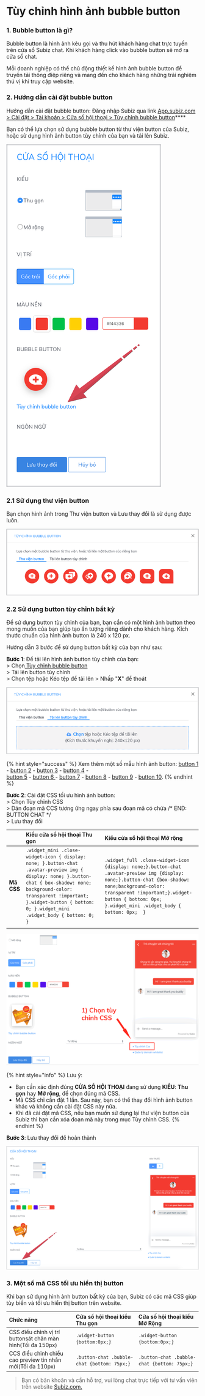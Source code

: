 # Tùy chỉnh hình ảnh bubble button

### 1. Bubble button là gì?

Bubble button là hình ảnh kêu gọi và thu hút khách hàng chat trực tuyến trên cửa sổ Subiz chat. Khi khách hàng click vào bubble button sẽ mở ra cửa sổ chat.

Mỗi doanh nghiệp có thể chủ động thiết kế hình ảnh bubble button để truyền tải thông điệp riêng và mang đến cho khách hàng những trải nghiệm thú vị khi truy cập website.

### 2. Hướng dẫn cài đặt bubble button

Hướng dẫn cài đặt bubble button: Đăng nhập Subiz qua link [App.subiz.com &gt; Cài đặt &gt; Tài khoản &gt; Cửa sổ hội thoại &gt; Tùy chỉnh bubble button](https://app.subiz.com/settings/widget-setting)\*\*\*\*

Bạn có thể lựa chọn sử dụng bubble button từ thư viện button của Subiz, hoặc sử dụng hình ảnh button tùy chỉnh của bạn và tải lên Subiz.

![T&#xF9;y ch&#x1EC9;nh bubble button](../../../.gitbook/assets/1.-edit-button.png)

### **2.1 Sử dụng thư viện button**

Bạn chọn hình ảnh trong Thư viện button và Lưu thay đổi là sử dụng được luôn.

![Th&#x1B0; vi&#x1EC7;n button c&#x1EE7;a Subiz](../../../.gitbook/assets/2.-library.png)

### **2.2 Sử dụng button tùy chỉnh bất kỳ**

Để sử dụng button tùy chỉnh của bạn, bạn cần có một hình ảnh button theo mong muốn của bạn giúp tạo ấn tượng riêng dành cho khách hàng. Kích thước chuẩn của hình ảnh button là 240 x 120 px.

Hướng dẫn 3 bước để sử dụng button bất kỳ của bạn như sau:

**Bước 1**: Để tải lên hình ảnh button tùy chỉnh của bạn:  
              &gt; Chọn[ Tùy chỉnh bubble button ](https://app.subiz.com/settings/widget-setting)  
              &gt; Tải lên button tùy chỉnh   
              &gt; Chọn tệp hoặc Kéo tệp để tải lên &gt; Nhấp "**X**" để thoát

![T&#x1EA3;i l&#xEA;n button t&#xF9;y ch&#x1EC9;nh](../../../.gitbook/assets/3.-upload-button.png)

{% hint style="success" %}
Xem thêm một số mẫu hình ảnh button: [button 1](https://filev4.subiz.com/fiqcggngypeovdudlqyu-button_chat_01.png) -  [button 2](https://filev4.subiz.com/fiqcgvyibtxjcxnbjysc-button1_vn.png) - [button 3](https://filev4.subiz.com/fiqcggnolwzgyzltheem-button_chat_05.png) - [button 4](https://filev4.subiz.com/fiqcgvyssbundnpuqkqs-button4_vn.png) -   
[button 5](https://filev4.subiz.com/fiqcgvyuaqjoaukkjndw-bubble_06.png) - [button 6 ](https://filev4.subiz.com/fiqcgvyuoczmzfwpltrq-bubble_03.png)- [ button 7](https://filev4.subiz.com/fiqcgvziewizoqbymuqz-bubble.gif) - [button 8](https://filev4.subiz.com/fiqcggnpqqrmggiofklb-button_chat_07.png) - [button 9](https://filev4.subiz.com/fiqcgvyqfhiokhwiqmnz-button3_en.png) - [button 10](https://filev4.subiz.com/fiqcgvysbxbykjcrorum-button4_en.png).
{% endhint %}

**Bước 2**:  Cài đặt CSS tối ưu hình ảnh button:  
               &gt; Chọn Tùy chỉnh CSS   
               &gt; Dán đoạn mã CCS tương ứng ngay phía sau đoạn mã có chứa /\* END: BUTTON CHAT \*/   
               &gt; Lưu thay đổi 

|  | Kiểu cửa sổ hội thoại Thu gọn  | Kiểu cửa sổ hội thoại Mở rộng |
| :--- | :--- | :--- |
| **Mã CSS**   | `.widget_mini .close-widget-icon { display: none; }.button-chat .avatar-preview img { display: none; }.button-chat { box-shadow: none; background-color: transparent !important; }.widget-button { bottom: 0; }.widget_mini .widget_body { bottom: 0; }` | `.widget_full .close-widget-icon {display: none;}.button-chat .avatar-preview img {display: none;}.button-chat {box-shadow: none;background-color: transparent !important;}.widget-button { bottom: 0px;  }.widget_mini .widget_body { bottom: 0px;  }` |
|  |  |  |

![C&#xE0;i &#x111;&#x1EB7;t CSS t&#x1ED1;i &#x1B0;u h&#xEC;nh &#x1EA3;nh button](../../../.gitbook/assets/custom-button.gif)

{% hint style="info" %}
Lưu ý: 

* Bạn cần xác định đúng **CỬA SỔ HỘI THOẠI** đang sử dụng **KIỂU**: **Thu gọn** hay **Mở rộng**, để chọn đúng mã CSS.
* Mã CSS chỉ cần đặt 1 lần. Sau này, bạn có thể thay đổi hình ảnh button khác và không cần cài đặt CSS này nữa.
* Khi đã cài đặt mã CSS, nếu bạn muốn sử dụng lại thư viện button của Subiz thì bạn cần xóa đoạn mã này trong mục Tùy chỉnh CSS.
{% endhint %}

**Bước 3**: Lưu thay đổi để hoàn thành

![L&#x1B0;u thay &#x111;&#x1ED5;i t&#xF9;y ch&#x1EC9;nh bubble button](../../../.gitbook/assets/5.-save.png)

### 3. Một số mã CSS tối ưu hiển thị button 

Khi bạn sử dụng hình ảnh button bất kỳ của bạn, Subiz có các mã CSS giúp tùy biến và tối ưu hiển thị button trên website.

| Chức năng | Cửa sổ hội thoại kiểu Thu gọn | Cửa số hội thoại kiểu Mở Rộng |
| :--- | :--- | :--- |
| CSS điều chỉnh vị trí buttonsát chân màn hình\(Tối đa 150px\) | `.widget-button {bottom:0px;}` | `.widget-button {bottom:0px;}` |
| CCS điều chỉnh chiều cao  preview tin nhắn mới\(Tối đa 110px\) | `.button-chat .bubble-chat {bottom: 75px;}` | `.button-chat .bubble-chat {bottom: 75px;}` |



> Bạn có băn khoăn và cần hỗ trợ, vui lòng chat trực tiếp với tư vấn viên trên website [Subiz.com.](https://subiz.com/vi/feature.html)

